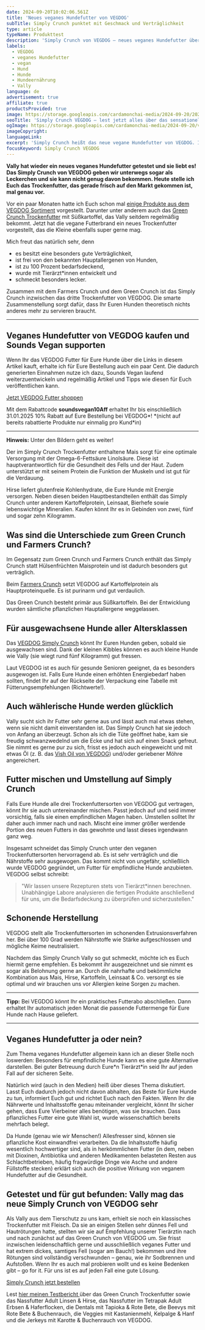 ```yaml
---
date: 2024-09-20T10:02:06.561Z
title: 'Neues veganes Hundefutter von VEGDOG'
subTitle: Simply Crunch punktet mit Geschmack und Verträglichkeit
type: article
typeName: Produkttest
description: 'Simply Crunch von VEGDOG – neues veganes Hundefutter überzeugt'
labels:
  - VEGDOG
  - veganes Hundefutter
  - vegan
  - Hund
  - Hunde
  - Hundeernährung
  - Vally
language: de
advertisement: true
affiliate: true
productsProvided: true
image: https://storage.googleapis.com/cardamonchai-media/2024-09-20/2024-09-20-vegdog-simply-crunch-soundsvegan-com-24-jpg-imagine-080808_9a8482_1024_768/640.webp
seoTitle: 'Simply Crunch VEGDOG – lest jetzt alles über das sensationelle vegane Hundefutter und testet es direkt!'
ogImage: https://storage.googleapis.com/cardamonchai-media/2024-09-20/vegdog-simply-crunch-soundsvegan-com-og-jpg-imagine-f8f8f8_b49c96_1200_628/640.webp
imageCopyright:
languageLink:
excerpt: 'Simply Crunch heißt das neue vegane Hundefutter von VEGDOG. Im Rahmen eines Produkttests möchte ich es Euch heute genau vorstellen. Es überzeugt auf ganzer Linie – das findet auch Hündin Vally, die es mit großer Vorliebe verzehrt und auch gerne mal unterwegs als Leckerli annimmt.'
focusKeyword: Simply Crunch VEGDOG
---
```


**Vally hat wieder ein neues veganes Hundefutter getestet und sie liebt es! Das Simply Crunch von VEGDOG geben wir unterwegs sogar als Leckerchen und sie kann nicht genug davon bekommen. Heute stelle ich Euch das Trockenfutter, das gerade frisch auf den Markt gekommen ist, mal genau vor.**

Vor ein paar Monaten hatte ich Euch schon mal [einige Produkte aus dem VEGDOG Sortiment](/2024/06/vegdog/) vorgestellt. Darunter unter anderem auch das [Green Crunch Trockenfutter](https://assets.ikhnaie.link/click.html?wgcampaignid=1428775&wgprogramid=300670&wgtarget=https://www.vegdog.de/products/new-green-crunch/) mit Süßkartoffel, das Vally seitdem regelmäßig bekommt. Jetzt hat die vegane Futterbrand ein neues Trockenfutter vorgestellt, das die Kleine ebenfalls super gerne mag.

Mich freut das natürlich sehr, denn

- es besitzt eine besonders gute Verträglichkeit,
- ist frei von den bekannten Hauptallergenen von Hunden,
- ist zu 100 Prozent bedarfsdeckend,
- wurde mit Tierärzt\*innen entwickelt und
- schmeckt besonders lecker.

Zusammen mit dem Farmers Crunch und dem Green Crunch ist das Simply Crunch inzwischen das dritte Trockenfutter von VEGDOG. Die smarte Zusammenstellung sorgt dafür, dass Ihr Euren Hunden theoretisch nichts anderes mehr zu servieren braucht.

---

## Veganes Hundefutter von VEGDOG kaufen und Sounds Vegan supporten

Wenn Ihr das VEGDOG Futter für Eure Hunde über die Links in diesem Artikel kauft, erhalte ich für Eure Bestellung auch ein paar Cent. Die dadurch generierten Einnahmen nutze ich dazu, Sounds Vegan laufend weiterzuentwickeln und regelmäßig Artikel und Tipps wie diesen für Euch veröffentlichen kann.

[Jetzt VEGDOG Futter shoppen](https://assets.ikhnaie.link/click.html?wgcampaignid=1428775&wgprogramid=300670&wgtarget=https://www.vegdog.de/)

Mit dem Rabattcode **soundsvegan10Aff** erhaltet Ihr bis einschließlich 31.01.2025 10% Rabatt auf Eure Bestellung bei VEGDOG\*! \*(nicht auf bereits rabattierte Produkte nur einmalig pro Kund\*in)

---

**Hinweis:** Unter den Bildern geht es weiter!

<Gallery name="vegdog-simply-crunch-soundsvegan-2-2-2" />

Der im Simply Crunch Trockenfutter enthaltene Mais sorgt für eine optimale Versorgung mit der Omega-6-Fettsäure Linolsäure. Diese ist hauptverantwortlich für die Gesundheit des Fells und der Haut. Zudem unterstützt er mit seinem Protein die Funktion der Muskeln und ist gut für die Verdauung.

Hirse liefert glutenfreie Kohlenhydrate, die Eure Hunde mit Energie versorgen. Neben diesen beiden Hauptbestandteilen enthält das Simply Crunch unter anderem Kartoffelprotein, Leinsaat, Bierhefe sowie lebenswichtige Mineralien. Kaufen könnt Ihr es in Gebinden von zwei, fünf und sogar zehn Kilogramm.

## Was sind die Unterschiede zum Green Crunch und Farmers Crunch?

Im Gegensatz zum Green Crunch und Farmers Crunch enthält das Simply Crunch statt Hülsenfrüchten Maisprotein und ist dadurch besonders gut verträglich.

Beim [Farmers Crunch](https://assets.ikhnaie.link/click.html?wgcampaignid=1428775&wgprogramid=300670&wgtarget=https://www.vegdog.de/products/trockenfutter-farmers-crunch?variant=44258963128634) setzt VEGDOG auf Kartoffelprotein als Hauptproteinquelle. Es ist purinarm und gut verdaulich.

Das Green Crunch besteht primär aus Süßkartoffeln. Bei der Entwicklung wurden sämtliche pflanzlichen Hauptallergene weggelassen.

## Für ausgewachsene Hunde aller Altersklassen

Das [VEGDOG Simply Crunch](https://assets.ikhnaie.link/click.html?wgcampaignid=1428775&wgprogramid=300670&wgtarget=https://www.vegdog.de/products/simply-crunch) könnt Ihr Euren Hunden geben, sobald sie ausgewachsen sind. Dank der kleinen Kibbles können es auch kleine Hunde wie Vally (sie wiegt rund fünf Kilogramm) gut fressen.

Laut VEGDOG ist es auch für gesunde Senioren geeignet, da es besonders ausgewogen ist. Falls Eure Hunde einen erhöhten Energiebedarf haben sollten, findet Ihr auf der Rückseite der Verpackung eine Tabelle mit Fütterungsempfehlungen (Richtwerte!).

## Auch wählerische Hunde werden glücklich

Vally sucht sich ihr Futter sehr gerne aus und lässt auch mal etwas stehen, wenn sie nicht damit einverstanden ist. Das Simply Crunch hat sie jedoch von Anfang an überzeugt. Schon als ich die Tüte geöffnet habe, kam sie freudig schwanzwedelnd um die Ecke und hat sich auf einen Snack gefreut. Sie nimmt es gerne pur zu sich, frisst es jedoch auch eingeweicht und mit etwas Öl (z. B. das [Vish Oil von VEGDOG](https://assets.ikhnaie.link/click.html?wgcampaignid=1428775&wgprogramid=300670&wgtarget=https://www.vegdog.de/products/nahrungsergaenzung-vish-oil)) und/oder geriebener Möhre angereichert.

## Futter mischen und Umstellung auf Simply Crunch

Falls Eure Hunde alle drei Trockenfuttersorten von VEGDOG gut vertragen, könnt Ihr sie auch untereinander mischen. Passt jedoch auf und seid immer vorsichtig, falls sie einen empfindlichen Magen haben. Umstellen solltet Ihr daher auch immer nach und nach. Mischt eine immer größer werdende Portion des neuen Futters in das gewohnte und lasst dieses irgendwann ganz weg.

Insgesamt schneidet das Simply Crunch unter den veganen Trockenfuttersorten hervorragend ab. Es ist sehr verträglich und die Nährstoffe sehr ausgewogen. Das kommt nicht von ungefähr, schließlich wurde VEGDOG gegründet, um Futter für empfindliche Hunde anzubieten. VEGDOG selbst schreibt:

> "Wir lassen unsere Rezepturen stets von Tierärzt\*innen berechnen. Unabhängige Labore analysieren die fertigen Produkte anschließend für uns, um die Bedarfsdeckung zu überprüfen und sicherzustellen."

## Schonende Herstellung

VEGDOG stellt alle Trockenfuttersorten im schonenden Extrusionsverfahren her. Bei über 100 Grad werden Nährstoffe wie Stärke aufgeschlossen und mögliche Keime neutralisiert.

Nachdem das Simply Crunch Vally so gut schmeckt, möchte ich es Euch hiermit gerne empfehlen. Es bekommt ihr ausgezeichnet und sie nimmt es sogar als Belohnung gerne an. Durch die nahrhafte und bekömmliche Kombination aus Mais, Hirse, Kartoffeln, Leinsaat & Co. versorgt es sie optimal und wir brauchen uns vor Allergien keine Sorgen zu machen.

---

**Tipp:** Bei VEGDOG könnt Ihr ein praktisches Futterabo abschließen. Dann erhaltet Ihr automatisch jeden Monat die passende Futtermenge für Eure Hunde nach Hause geliefert.

---

## Veganes Hundefutter ja oder nein?

Zum Thema veganes Hundefutter allgemein kann ich an dieser Stelle noch loswerden: Besonders für empfindliche Hunde kann es eine gute Alternative darstellen. Bei guter Betreuung durch Eure\*n Tierärzt\*in seid Ihr auf jeden Fall auf der sicheren Seite.

Natürlich wird (auch in den Medien) heiß über dieses Thema diskutiert. Lasst Euch dadurch jedoch nicht davon abhalten, das Beste für Eure Hunde zu tun, informiert Euch gut und richtet Euch nach den Fakten. Wenn Ihr die Nährwerte und Inhaltsstoffe genau miteinander vergleicht, könnt Ihr sicher gehen, dass Eure Vierbeiner alles benötigen, was sie brauchen. Dass pflanzliches Futter eine gute Wahl ist, wurde wissenschaftlich bereits mehrfach belegt.

Da Hunde (genau wie wir Menschen!) Allesfresser sind, können sie pflanzliche Kost einwandfrei verarbeiten. Da die Inhaltsstoffe häufig wesentlich hochwertiger sind, als in herkömmlichem Futter (in dem, neben mit Dioxinen, Antibiotika und anderen Medikamenten belasteten Resten aus Schlachtbetrieben, häufig fragwürdige Dinge wie Asche und andere Füllstoffe stecken) erklärt sich auch die positive Wirkung von veganem Hundefutter auf die Gesundheit.

## Getestet und für gut befunden: Vally mag das neue Simply Crunch von VEGDOG sehr

Als Vally aus dem Tierschutz zu uns kam, erhielt sie noch ein klassisches Trockenfutter mit Fleisch. Da sie an einigen Stellen sehr dünnes Fell und Hautrötungen hatte, stellten wir sie auf Empfehlung unserer Tierärztin nach und nach zunächst auf das Green Crunch von VEGDOG um. Sie frisst inzwischen leidenschaftlich gerne und ausschließlich veganes Futter und hat extrem dickes, samtiges Fell (sogar am Bauch!) bekommen und ihre Rötungen sind vollständig verschwunden – genau, wie ihr Sodbrennen und Aufstoßen. Wenn Ihr es auch mal probieren wollt und es keine Bedenken gibt – go for it. Für uns ist es auf jeden Fall eine gute Lösung.

[Simply Crunch jetzt bestellen](https://assets.ikhnaie.link/click.html?wgcampaignid=1428775&wgprogramid=300670&wgtarget=https://www.vegdog.de/products/simply-crunch)

Lest [hier meinen Testbericht ](/2024/06/vegdog/)über das Green Crunch Trockenfutter sowie das Nassfutter Adult Linsen & Hirse, das Nassfutter im Tetrapak Adult Erbsen & Haferflocken, die Dentals mit Tapioka & Rote Bete, die Beevys mit Rote Bete & Buchenrauch, die Veggies mit Kastanienmehl, Kelpalge & Hanf und die Jerkeys mit Karotte & Buchenrauch von VEGDOG.

<Gallery name="vegdog-simply-crunch-soundsvegan-1-1-1" />
